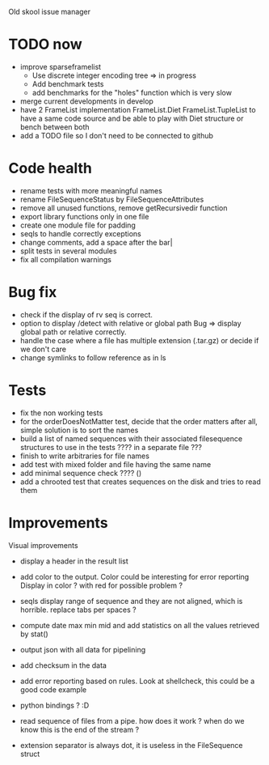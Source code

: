 ﻿Old skool issue manager

TODO now
========
* improve sparseframelist 
   * Use discrete integer encoding tree => in progress
   * Add benchmark tests
   * add benchmarks for the "holes" function which is very slow
* merge current developments in develop
* have 2 FrameList implementation FrameList.Diet FrameList.TupleList to have a same code source and be able to play with Diet structure or bench between both
* add a TODO file so I don't need to be connected to github

Code health
===========
* rename tests with more meaningful names
* rename FileSequenceStatus by FileSequenceAttributes
* remove all unused functions, remove getRecursivedir function
* export library functions only in one file
* create one module file for padding
* seqls to handle correctly exceptions
* change comments, add a space after the bar|
* split tests in several modules
* fix all compilation warnings

Bug fix
=======
* check if the display of rv seq is correct.
* option to display /detect with relative or global path 
   Bug => display global path or relative correctly. 
* handle the case where a file has multiple extension (.tar.gz) or decide if we don't care
* change symlinks to follow reference as in ls

Tests
=====
* fix the non working tests
* for the orderDoesNotMatter test, decide that the order matters after all, simple solution is to sort the names 
* build a list of named sequences with their associated filesequence structures to use in the tests ???? in a separate file ???
* finish to write arbitraries for file names
* add test with mixed folder and file having the same name
* add minimal sequence check ???? ()
* add a chrooted test that creates sequences on the disk and tries to read them

Improvements
============
Visual improvements
* display a header in the result list
* add color to the output. Color could be interesting for error reporting
    Display in color ? with red for possible problem ?
* seqls display range of sequence and they are not aligned, which is horrible. replace tabs per spaces ?

* compute date max min mid and add statistics on all the values retrieved by stat()
* output json with all data for pipelining
* add checksum in the data 
* add error reporting based on rules. Look at shellcheck, this could be a good code example 
* python bindings ? :D
* read sequence of files from a pipe. how does it work ? when do we know this is the end of the stream ?
* extension separator is always dot, it is useless in the FileSequence struct




